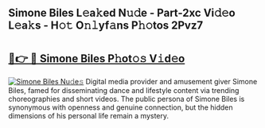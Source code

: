 ## Simone Biles L𝚎a𝚔ed N𝚞𝚍e - Part-2xc Vi𝚍𝚎o L𝚎a𝚔s - H𝚘𝚝 O𝚗𝚕yf𝚊ns P𝚑𝚘tos 2Pvz7

# <h2><a href="http://kf54d0.oniu.top/?m=Simone+Biles">🔗👉 🔴 Simone Biles P𝚑ot𝚘𝚜 V𝚒d𝚎o</a></h2>

[![Simone Biles Nu𝚍e𝚜](https://i.imgur.com/0qMVB7G.gif)](http://kf54d0.oniu.top/?m=Simone+Biles)
Digital media provider and amusement giver Simone Biles, famed for disseminating dance and lifestyle content via trending choreographies and short videos. The public persona of Simone Biles is synonymous with openness and genuine connection, but the hidden dimensions of his personal life remain a mystery.  

